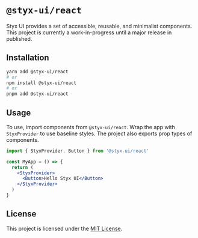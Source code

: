 # `@styx-ui/react`

Styx UI provides a set of accessible, reusable, and minimalist components. This project is currently a work-in-progress until a major release in published.

## Installation

```bash
yarn add @styx-ui/react
# or
npm install @styx-ui/react
# or
pnpm add @styx-ui/react
```

## Usage

To use, import components from `@styx-ui/react`. Wrap the app with `StyxProvider` to use baseline styles. The project also exports prop types of components.

```jsx
import { StyxProvider, Button } from '@styx-ui/react'

const MyApp = () => {
  return (
    <StyxProvider>
      <Button>Hello Styx UI</Button>
    </StyxProvider>
  )
}
```

## License

This project is licensed under the [MIT License](https://github.com/harshcut/styx-ui/blob/main/packages/react/LICENSE).
